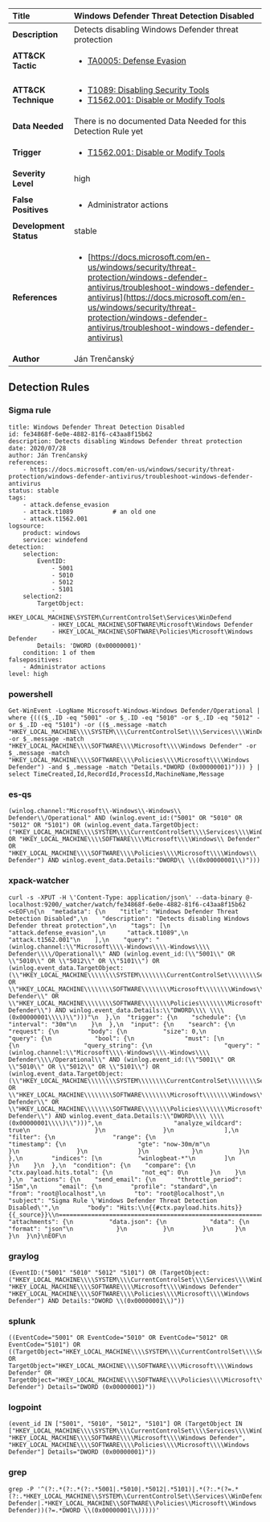 | Title                    | Windows Defender Threat Detection Disabled       |
|:-------------------------|:------------------|
| **Description**          | Detects disabling Windows Defender threat protection |
| **ATT&amp;CK Tactic**    |  <ul><li>[TA0005: Defense Evasion](https://attack.mitre.org/tactics/TA0005)</li></ul>  |
| **ATT&amp;CK Technique** | <ul><li>[T1089: Disabling Security Tools](https://attack.mitre.org/techniques/T1089)</li><li>[T1562.001: Disable or Modify Tools](https://attack.mitre.org/techniques/T1562/001)</li></ul>  |
| **Data Needed**          |  There is no documented Data Needed for this Detection Rule yet  |
| **Trigger**              | <ul><li>[T1562.001: Disable or Modify Tools](../Triggers/T1562.001.md)</li></ul>  |
| **Severity Level**       | high |
| **False Positives**      | <ul><li>Administrator actions</li></ul>  |
| **Development Status**   | stable |
| **References**           | <ul><li>[https://docs.microsoft.com/en-us/windows/security/threat-protection/windows-defender-antivirus/troubleshoot-windows-defender-antivirus](https://docs.microsoft.com/en-us/windows/security/threat-protection/windows-defender-antivirus/troubleshoot-windows-defender-antivirus)</li></ul>  |
| **Author**               | Ján Trenčanský |


## Detection Rules

### Sigma rule

```
title: Windows Defender Threat Detection Disabled
id: fe34868f-6e0e-4882-81f6-c43aa8f15b62
description: Detects disabling Windows Defender threat protection
date: 2020/07/28
author: Ján Trenčanský
references:
    - https://docs.microsoft.com/en-us/windows/security/threat-protection/windows-defender-antivirus/troubleshoot-windows-defender-antivirus
status: stable
tags:
    - attack.defense_evasion
    - attack.t1089           # an old one
    - attack.t1562.001
logsource:
    product: windows
    service: windefend
detection:
    selection:
        EventID:
            - 5001
            - 5010
            - 5012
            - 5101
    selection2:
        TargetObject:
            - HKEY_LOCAL_MACHINE\SYSTEM\CurrentControlSet\Services\WinDefend
            - HKEY_LOCAL_MACHINE\SOFTWARE\Microsoft\Windows Defender
            - HKEY_LOCAL_MACHINE\SOFTWARE\Policies\Microsoft\Windows Defender
        Details: 'DWORD (0x00000001)'
    condition: 1 of them
falsepositives:
    - Administrator actions
level: high

```





### powershell
    
```
Get-WinEvent -LogName Microsoft-Windows-Windows Defender/Operational | where {((($_.ID -eq "5001" -or $_.ID -eq "5010" -or $_.ID -eq "5012" -or $_.ID -eq "5101") -or (($_.message -match "HKEY_LOCAL_MACHINE\\\\SYSTEM\\\\CurrentControlSet\\\\Services\\\\WinDefend" -or $_.message -match "HKEY_LOCAL_MACHINE\\\\SOFTWARE\\\\Microsoft\\\\Windows Defender" -or $_.message -match "HKEY_LOCAL_MACHINE\\\\SOFTWARE\\\\Policies\\\\Microsoft\\\\Windows Defender") -and $_.message -match "Details.*DWORD (0x00000001)"))) } | select TimeCreated,Id,RecordId,ProcessId,MachineName,Message
```


### es-qs
    
```
(winlog.channel:"Microsoft\\-Windows\\-Windows\\ Defender\\/Operational" AND (winlog.event_id:("5001" OR "5010" OR "5012" OR "5101") OR (winlog.event_data.TargetObject:("HKEY_LOCAL_MACHINE\\\\SYSTEM\\\\CurrentControlSet\\\\Services\\\\WinDefend" OR "HKEY_LOCAL_MACHINE\\\\SOFTWARE\\\\Microsoft\\\\Windows\\ Defender" OR "HKEY_LOCAL_MACHINE\\\\SOFTWARE\\\\Policies\\\\Microsoft\\\\Windows\\ Defender") AND winlog.event_data.Details:"DWORD\\ \\(0x00000001\\)")))
```


### xpack-watcher
    
```
curl -s -XPUT -H \'Content-Type: application/json\' --data-binary @- localhost:9200/_watcher/watch/fe34868f-6e0e-4882-81f6-c43aa8f15b62 <<EOF\n{\n  "metadata": {\n    "title": "Windows Defender Threat Detection Disabled",\n    "description": "Detects disabling Windows Defender threat protection",\n    "tags": [\n      "attack.defense_evasion",\n      "attack.t1089",\n      "attack.t1562.001"\n    ],\n    "query": "(winlog.channel:\\"Microsoft\\\\-Windows\\\\-Windows\\\\ Defender\\\\/Operational\\" AND (winlog.event_id:(\\"5001\\" OR \\"5010\\" OR \\"5012\\" OR \\"5101\\") OR (winlog.event_data.TargetObject:(\\"HKEY_LOCAL_MACHINE\\\\\\\\SYSTEM\\\\\\\\CurrentControlSet\\\\\\\\Services\\\\\\\\WinDefend\\" OR \\"HKEY_LOCAL_MACHINE\\\\\\\\SOFTWARE\\\\\\\\Microsoft\\\\\\\\Windows\\\\ Defender\\" OR \\"HKEY_LOCAL_MACHINE\\\\\\\\SOFTWARE\\\\\\\\Policies\\\\\\\\Microsoft\\\\\\\\Windows\\\\ Defender\\") AND winlog.event_data.Details:\\"DWORD\\\\ \\\\(0x00000001\\\\)\\")))"\n  },\n  "trigger": {\n    "schedule": {\n      "interval": "30m"\n    }\n  },\n  "input": {\n    "search": {\n      "request": {\n        "body": {\n          "size": 0,\n          "query": {\n            "bool": {\n              "must": [\n                {\n                  "query_string": {\n                    "query": "(winlog.channel:\\"Microsoft\\\\-Windows\\\\-Windows\\\\ Defender\\\\/Operational\\" AND (winlog.event_id:(\\"5001\\" OR \\"5010\\" OR \\"5012\\" OR \\"5101\\") OR (winlog.event_data.TargetObject:(\\"HKEY_LOCAL_MACHINE\\\\\\\\SYSTEM\\\\\\\\CurrentControlSet\\\\\\\\Services\\\\\\\\WinDefend\\" OR \\"HKEY_LOCAL_MACHINE\\\\\\\\SOFTWARE\\\\\\\\Microsoft\\\\\\\\Windows\\\\ Defender\\" OR \\"HKEY_LOCAL_MACHINE\\\\\\\\SOFTWARE\\\\\\\\Policies\\\\\\\\Microsoft\\\\\\\\Windows\\\\ Defender\\") AND winlog.event_data.Details:\\"DWORD\\\\ \\\\(0x00000001\\\\)\\")))",\n                    "analyze_wildcard": true\n                  }\n                }\n              ],\n              "filter": {\n                "range": {\n                  "timestamp": {\n                    "gte": "now-30m/m"\n                  }\n                }\n              }\n            }\n          }\n        },\n        "indices": [\n          "winlogbeat-*"\n        ]\n      }\n    }\n  },\n  "condition": {\n    "compare": {\n      "ctx.payload.hits.total": {\n        "not_eq": 0\n      }\n    }\n  },\n  "actions": {\n    "send_email": {\n      "throttle_period": "15m",\n      "email": {\n        "profile": "standard",\n        "from": "root@localhost",\n        "to": "root@localhost",\n        "subject": "Sigma Rule \'Windows Defender Threat Detection Disabled\'",\n        "body": "Hits:\\n{{#ctx.payload.hits.hits}}{{_source}}\\n================================================================================\\n{{/ctx.payload.hits.hits}}",\n        "attachments": {\n          "data.json": {\n            "data": {\n              "format": "json"\n            }\n          }\n        }\n      }\n    }\n  }\n}\nEOF\n
```


### graylog
    
```
(EventID:("5001" "5010" "5012" "5101") OR (TargetObject:("HKEY_LOCAL_MACHINE\\\\SYSTEM\\\\CurrentControlSet\\\\Services\\\\WinDefend" "HKEY_LOCAL_MACHINE\\\\SOFTWARE\\\\Microsoft\\\\Windows Defender" "HKEY_LOCAL_MACHINE\\\\SOFTWARE\\\\Policies\\\\Microsoft\\\\Windows Defender") AND Details:"DWORD \\(0x00000001\\)"))
```


### splunk
    
```
((EventCode="5001" OR EventCode="5010" OR EventCode="5012" OR EventCode="5101") OR ((TargetObject="HKEY_LOCAL_MACHINE\\\\SYSTEM\\\\CurrentControlSet\\\\Services\\\\WinDefend" OR TargetObject="HKEY_LOCAL_MACHINE\\\\SOFTWARE\\\\Microsoft\\\\Windows Defender" OR TargetObject="HKEY_LOCAL_MACHINE\\\\SOFTWARE\\\\Policies\\\\Microsoft\\\\Windows Defender") Details="DWORD (0x00000001)"))
```


### logpoint
    
```
(event_id IN ["5001", "5010", "5012", "5101"] OR (TargetObject IN ["HKEY_LOCAL_MACHINE\\\\SYSTEM\\\\CurrentControlSet\\\\Services\\\\WinDefend", "HKEY_LOCAL_MACHINE\\\\SOFTWARE\\\\Microsoft\\\\Windows Defender", "HKEY_LOCAL_MACHINE\\\\SOFTWARE\\\\Policies\\\\Microsoft\\\\Windows Defender"] Details="DWORD (0x00000001)"))
```


### grep
    
```
grep -P '^(?:.*(?:.*(?:.*5001|.*5010|.*5012|.*5101)|.*(?:.*(?=.*(?:.*HKEY_LOCAL_MACHINE\\SYSTEM\\CurrentControlSet\\Services\\WinDefend|.*HKEY_LOCAL_MACHINE\\SOFTWARE\\Microsoft\\Windows Defender|.*HKEY_LOCAL_MACHINE\\SOFTWARE\\Policies\\Microsoft\\Windows Defender))(?=.*DWORD \\(0x00000001\\)))))'
```



